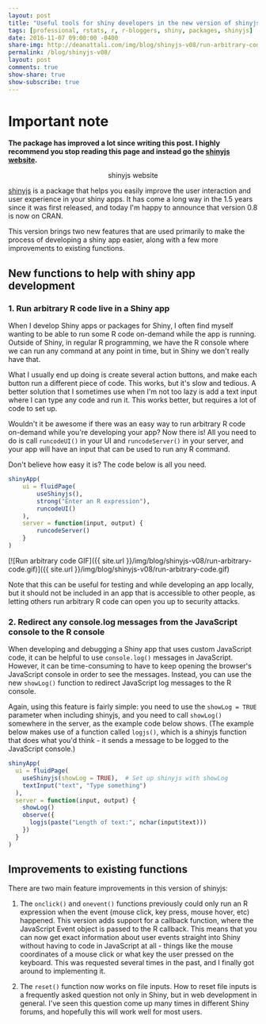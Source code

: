 ```yaml
---
layout: post
title: "Useful tools for shiny developers in the new version of shinyjs"
tags: [professional, rstats, r, r-bloggers, shiny, packages, shinyjs]
date: 2016-11-07 09:00:00 -0400
share-img: http://deanattali.com/img/blog/shinyjs-v08/run-arbitrary-code.gif
permalink: /blog/shinyjs-v08/
layout: post
comments: true
show-share: true
show-subscribe: true
---
```


# Important note

**The package has improved a lot since writing this post. I highly recommend you stop reading this page and instead go the [shinyjs website](http://deanattali.com/shinyjs).**

<div style="text-align:center;">
<a style="text-decoration: none;" class="btn btn-success btn-lg" href="http://deanattali.com/shinyjs">shinyjs website</a>
</div>

[shinyjs](https://github.com/daattali/shinyjs) is a package that helps you easily improve the user interaction and user experience in your shiny apps. It has come a long way in the 1.5 years since it was first released, and today I'm happy to announce that version 0.8  is now on CRAN.

This version brings two new features that are used primarily to make the process of developing a shiny app easier, along with a few more improvements to existing functions.

## New functions to help with shiny app development

### 1. Run arbitrary R code live in a Shiny app

When I develop Shiny apps or packages for Shiny, I often find myself wanting to be able to run some R code on-demand while the app is running. Outside of Shiny, in regular R programming, we have the R console where we can run any command at any point in time, but in Shiny we don't really have that. 

What I usually end up doing is create several action buttons, and make each button run a different piece of code. This works, but it's slow and tedious. A better solution that I sometimes use when I'm not too lazy is add a text input where I can type any code and run it. This works better, but requires a lot of code to set up.

Wouldn't it be awesome if there was an easy way to run arbitrary R code on-demand while you're developing your app? Now there is! All you need to do is call `runcodeUI()` in your UI and `runcodeServer()` in your server, and your app will have an input that can be used to run any R command.

Don't believe how easy it is? The code below is all you need.

```r
shinyApp(
    ui = fluidPage(
        useShinyjs(),
        strong("Enter an R expression"),
        runcodeUI()
    ),
    server = function(input, output) {
        runcodeServer()
    }
)
```

[![Run arbitrary code GIF]({{ site.url }}/img/blog/shinyjs-v08/run-arbitrary-code.gif)]({{ site.url }}/img/blog/shinyjs-v08/run-arbitrary-code.gif)

Note that this can be useful for testing and while developing an app locally, but it should not be included in an app that is accessible to other people, as letting others run arbitrary R code can open you up to security attacks.

### 2. Redirect any console.log messages from the JavaScript console to the R console 

When developing and debugging a Shiny app that uses custom JavaScript code, it can be helpful to use `console.log()` messages in JavaScript. However, it can be time-consuming to have to keep opening the browser's JavaScript console in order to see the messages. Instead, you can use the new `showLog()` function to redirect JavaScript log messages to the R console.

Again, using this feature is fairly simple: you need to use the `showLog = TRUE` parameter when including shinyjs, and you need to call `showLog()` somewhere in the server, as the example code below shows. (The example below makes use of a function called `logjs()`, which is a shinyjs function that does what you'd think - it sends a message to be logged to the JavaScript console.)

```r
shinyApp(
  ui = fluidPage(
    useShinyjs(showLog = TRUE),  # Set up shinyjs with showLog
    textInput("text", "Type something")
  ),
  server = function(input, output) {
    showLog()
    observe({
      logjs(paste("Length of text:", nchar(input$text)))
    })
  }
)
```

## Improvements to existing functions

There are two main feature improvements in this version of shinyjs: 

1. The `onclick()` and `onevent()` functions previously could only run an R expression when the event (mouse click, key press, mouse hover, etc) happened. This version adds support for a callback function, where the JavaScript Event object is passed to the R callback. This means that you can now get exact information about user events straight into Shiny without having to code in JavaScript at all - things like the mouse coordinates of a mouse click or what key the user pressed on the keyboard. This was requested several times in the past, and I finally got around to implementing it.

2. The `reset()` function now works on file inputs. How to reset file inputs is a frequently asked question not only in Shiny, but in web development in general. I've seen this question come up many times in different Shiny forums, and hopefully this will work well for most users.
